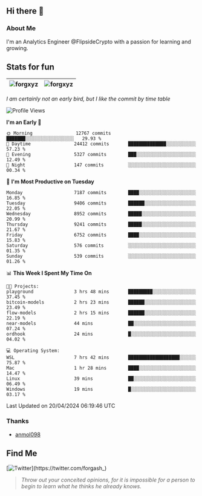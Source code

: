## Hi there 👋

### About Me

I'm an Analytics Engineer @FlipsideCrypto with a passion for learning and growing.
  
## Stats for fun

| <img align="center" src="https://github-readme-streak-stats.herokuapp.com/?user=forgxyz&theme=tokyonight" alt="forgxyz" /> | <img align="center" src="https://github-readme-stats.vercel.app/api?username=forgxyz&theme=tokyonight&show_icons=true" alt="forgxyz" /> |
| ------------- |------------- |

*I am certainly not an early bird, but I like the commit by time table*  

<!--START_SECTION:waka-->
![Profile Views](http://img.shields.io/badge/Profile%20Views-0-blue)

**I'm an Early 🐤** 

```text
🌞 Morning                12767 commits       ███████░░░░░░░░░░░░░░░░░░   29.93 % 
🌆 Daytime                24412 commits       ██████████████░░░░░░░░░░░   57.23 % 
🌃 Evening                5327 commits        ███░░░░░░░░░░░░░░░░░░░░░░   12.49 % 
🌙 Night                  147 commits         ░░░░░░░░░░░░░░░░░░░░░░░░░   00.34 % 
```
📅 **I'm Most Productive on Tuesday** 

```text
Monday                   7187 commits        ████░░░░░░░░░░░░░░░░░░░░░   16.85 % 
Tuesday                  9406 commits        ██████░░░░░░░░░░░░░░░░░░░   22.05 % 
Wednesday                8952 commits        █████░░░░░░░░░░░░░░░░░░░░   20.99 % 
Thursday                 9241 commits        █████░░░░░░░░░░░░░░░░░░░░   21.67 % 
Friday                   6752 commits        ████░░░░░░░░░░░░░░░░░░░░░   15.83 % 
Saturday                 576 commits         ░░░░░░░░░░░░░░░░░░░░░░░░░   01.35 % 
Sunday                   539 commits         ░░░░░░░░░░░░░░░░░░░░░░░░░   01.26 % 
```


📊 **This Week I Spent My Time On** 

```text
🐱‍💻 Projects: 
playground               3 hrs 48 mins       █████████░░░░░░░░░░░░░░░░   37.45 % 
bitcoin-models           2 hrs 23 mins       ██████░░░░░░░░░░░░░░░░░░░   23.49 % 
flow-models              2 hrs 15 mins       ██████░░░░░░░░░░░░░░░░░░░   22.19 % 
near-models              44 mins             ██░░░░░░░░░░░░░░░░░░░░░░░   07.24 % 
ordhook                  24 mins             █░░░░░░░░░░░░░░░░░░░░░░░░   04.02 % 

💻 Operating System: 
WSL                      7 hrs 42 mins       ███████████████████░░░░░░   75.87 % 
Mac                      1 hr 28 mins        ████░░░░░░░░░░░░░░░░░░░░░   14.47 % 
Linux                    39 mins             ██░░░░░░░░░░░░░░░░░░░░░░░   06.49 % 
Windows                  19 mins             █░░░░░░░░░░░░░░░░░░░░░░░░   03.17 % 
```


 Last Updated on 20/04/2024 06:19:46 UTC
<!--END_SECTION:waka-->

### Thanks
 - [anmol098](https://github.com/anmol098/waka-readme-stats/)
  
## Find Me
[![Twitter](https://img.shields.io/twitter/url/https/twitter.com/forgash_.svg?style=social&label=Follow%20%40forgash_)](https://twitter.com/forgash_)


> *Throw out your conceited opinions, for it is impossible for a person to begin to learn what he thinks he already knows.* 
